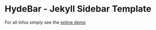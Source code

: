 # HydeBar - Jekyll Sidebar Template

For all infos simply see the [online demo](https://ogobrecht.github.io/hydebar/)
